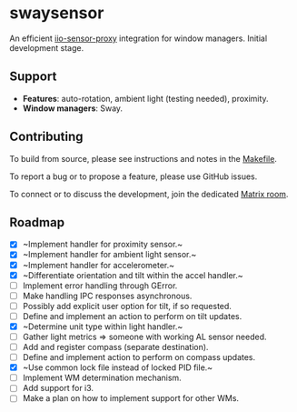 # swaysensor

An efficient [iio-sensor-proxy](https://gitlab.freedesktop.org/hadess/iio-sensor-proxy/) integration for window managers. Initial development stage.

## Support

- **Features**: auto-rotation, ambient light (testing needed), proximity.
- **Window managers**: Sway.

## Contributing

To build from source, please see instructions and notes in the [Makefile](./Makefile).

To report a bug or to propose a feature, please use GitHub issues.

To connect or to discuss the development, join the dedicated [Matrix room](https://matrix.to/#/#swaysensor:envs.net).

## Roadmap

- [x] ~Implement handler for proximity sensor.~
- [x] ~Implement handler for ambient light sensor.~
- [x] ~Implement handler for accelerometer.~
- [x] ~Differentiate orientation and tilt within the accel handler.~
- [ ] Implement error handling through GError.
- [ ] Make handling IPC responses asynchronous.
- [ ] Possibly add explicit user option for tilt, if so requested.
- [ ] Define and implement an action to perform on tilt updates.
- [x] ~Determine unit type within light handler.~
- [ ] Gather light metrics => someone with working AL sensor needed.
- [ ] Add and register compass (separate destination).
- [ ] Define and implement action to perform on compass updates.
- [x] ~Use common lock file instead of locked PID file.~
- [ ] Implement WM determination mechanism.
- [ ] Add support for i3.
- [ ] Make a plan on how to implement support for other WMs.
